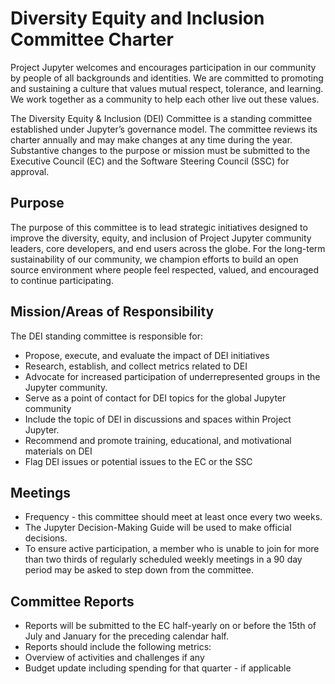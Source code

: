 # Diversity Equity and Inclusion Committee Charter

Project Jupyter welcomes and encourages participation in our community by people of all backgrounds and identities. We are committed to promoting and sustaining a culture that values mutual respect, tolerance, and learning. We work together as a community to help each other live out these values.

The Diversity Equity & Inclusion (DEI) Committee is a standing committee established under Jupyter’s governance model. The committee reviews its charter annually and may make changes at any time during the year. Substantive changes to the purpose or mission must be submitted to the Executive Council (EC) and the Software Steering Council (SSC) for approval.

## Purpose 

The purpose of this committee is to lead strategic initiatives designed to improve the diversity, equity, and inclusion of Project Jupyter community leaders, core developers, and end users across the globe. For the long-term sustainability of our community, we champion efforts to build an open source environment where people feel respected, valued, and encouraged to continue participating. 

## Mission/Areas of Responsibility

The DEI standing committee is responsible for: 
* Propose, execute, and evaluate the impact of DEI initiatives
* Research, establish, and collect metrics related to DEI
* Advocate for increased participation of underrepresented groups in the Jupyter community. 
* Serve as a point of contact for DEI topics for the global Jupyter community
* Include the topic of DEI in discussions and spaces within Project Jupyter.
* Recommend and promote training, educational, and motivational materials on DEI 
* Flag DEI issues or potential issues to the EC or the SSC

## Meetings
* Frequency - this committee should meet at least once every two weeks.
* The Jupyter Decision-Making Guide will be used to make official decisions. 
* To ensure active participation, a member who is unable to join for more than two thirds of regularly scheduled weekly meetings in a 90 day period may be asked to step down from the committee.

## Committee Reports
* Reports will be submitted to the EC half-yearly on or before the 15th of July and January for the preceding calendar half.
* Reports should include the following metrics:
* Overview of activities and challenges if any
* Budget update including spending for that quarter - if applicable
